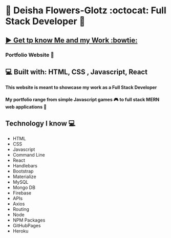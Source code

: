 # :white_flower: Deisha Flowers-Glotz :octocat: Full Stack Developer :white_flower:

## [ :arrow_forward: Get tp know Me and my Work :bowtie:](https://deefg.github.io/Portfolio/)

### Portfolio Website   :floppy_disk:
## :computer: Built with: HTML, CSS , Javascript, React

#### This website is meant to showcase my work as a Full Stack Developer
#### My portfolio range from simple Javascript games :video_game: to full stack MERN web applications :iphone:

## Technology I know :computer:
* HTML
* CSS 
* Javascript 
* Command Line
* React
* Handlebars
* Bootstrap
* Materialize
* MySQL
* Mongo DB
* Firebase
* APIs
* Axios
* Routing
* Node 
* NPM Packages
* GitHubPages
* Heroku
